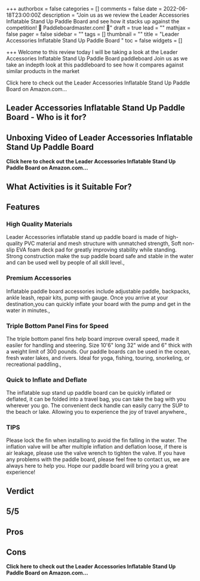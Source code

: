 +++
authorbox = false
categories = []
comments = false
date = 2022-06-18T23:00:00Z
description = "Join us as we review the Leader Accessories Inflatable Stand Up Paddle Board and see how it stacks up against the competition! 🛶 Paddleboardmaster.com! 🛶"
draft = true
lead = ""
mathjax = false
pager = false
sidebar = ""
tags = []
thumbnail = ""
title = "Leader Accessories Inflatable Stand Up Paddle Board "
toc = false
widgets = []

+++
Welcome to this review today I will be taking a look at the Leader Accessories Inflatable Stand Up Paddle Board paddleboard Join us as we take an indepth look at this paddleboard to see how it compares against similar products in the market

Click here to check out the Leader Accessories Inflatable Stand Up Paddle Board on Amazon.com...

## Leader Accessories Inflatable Stand Up Paddle Board  - Who is it for?

## Unboxing Video of Leader Accessories Inflatable Stand Up Paddle Board

**Click here to check out the Leader Accessories Inflatable Stand Up Paddle Board  on Amazon.com...**

## What Activities is it Suitable For?

## Features

### High Quality Materials

Leader Accessories inflatable stand up paddle board is made of high-quality PVC material and mesh structure with unmatched strength, Soft non-slip EVA foam deck pad for greatly improving stability while standing. Strong construction make the sup paddle board safe and stable in the water and can be used well by people of all skill level.,

### Premium Accessories

Inflatable paddle board accessories include adjustable paddle, backpacks, ankle leash, repair kits, pump with gauge. Once you arrive at your destination,you can quickly inflate your board with the pump and get in the water in minutes.,

### Triple Bottom Panel Fins for Speed

The triple bottom panel fins help board improve overall speed, made it easiler for handling and steering. Size 10'6" long 32" wide and 6" thick with a weight limit of 300 pounds. Our paddle boards can be used in the ocean, fresh water lakes, and rivers. Ideal for yoga, fishing, touring, snorkeling, or recreational paddling.,

### Quick to Inflate and Deflate

The inflatable sup stand up paddle board can be quickly inflated or deflated, it can be folded into a travel bag, you can take the bag with you wherever you go. The convenient deck handle can easily carry the SUP to the beach or lake. Allowing you to experience the joy of travel anywhere.,

### TIPS

Please lock the fin when installing to avoid the fin falling in the water. The inflation valve will be after multiple inflation and deflation loose, if there is air leakage, please use the valve wrench to tighten the valve. If you have any problems with the paddle board, please feel free to contact us, we are always here to help you. Hope our paddle board will bring you a great experience!

## Verdict

## 5/5

## Pros

## Cons

**Click here to check out the Leader Accessories Inflatable Stand Up Paddle Board  on Amazon.com...**